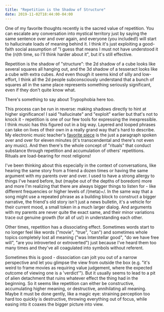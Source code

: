 ```yaml
---
title: "Repetition is the Shadow of Structure"
date: 2019-11-02T18:44:00-04:00
---
```


<section>

One of my favorite thoughts recently is the sacred value of repetition. You can escalate any conversation into mystical territory just by saying the same sentence over and over again, and everyone (you included!) will start to hallucinate loads of meaning behind it. I think it's just exploiting a good-faith social assumption of "I guess that means I must not have understood it the (n)th time, so I'll think harder about it", but it's still effective.

Repetition is the shadow of "structure": the 2d shadow of a cube looks like several squares all hanging out, and the 3d shadow of a tesseract looks like a cube with extra cubes. And even though it seems kind of silly and low-effort, I think all the 2d people subconsciously understand that a bunch of squares all in the same place represents something seriously significant, even if they don't quite know what.

There's something to say about Trypophobia here too.

This process can be run in reverse: making shadows directly to hint at higher significance! I said "hallucinate" and "exploit" earlier but that's not to knock it - repetition is one of our few tools for expressing the inexpressible. I think music has this figured out in a big way. Layered and looped phrases can take on lives of their own in a really grand way that's hard to describe. My electronic music teacher's [favorite piece](https://en.wikipedia.org/wiki/I_Am_Sitting_in_a_Room) is the just a paragraph spoken over and over for eleven minutes (it's transcendental and there's not even any music). And then there's the whole concept of "rituals" that conduct substance through repetition and accumulation of others' repetitions. Rituals are load-bearing for most religions!

I've been thinking about this especially in the context of conversations, like hearing the same story from a friend a dozen times or having the same argument with my parents over and over. I used to have a strong allergy to things I've heard before, but (maybe out of the depths of boredom) more and more I'm realizing that there are always bigger things to listen for - like different frequencies or higher levels of /(meta)+/. In the same way that a song might use a repeated phrase as a building block to construct a bigger narrative, the friend's old story isn't just a news bulletin, it's a vehicle for their current mood, a small token in a much larger dialog. And arguments with my parents are never quite the exact same, and their minor variations trace out genuine growth (for all of us!) in understanding each other.

Other times, repetition has a dissociating effect. Sometimes words start to no longer feel like words ("movie", "true", "can") and sometimes whole topics completely lost all meaning ("was Interstellar good", "do we have free will", "are you introverted or extroverted") just because I've heard them too many times and they've all coagulated into symbols without referent.

Sometimes this is good - dissociation can jolt you out of a narrow perspective and let you glimpse the view from outside the box (e.g. "it's weird to frame movies as requiring value judgement, where the expected outcome of viewing one is a 'verdict'"). But it usually seems to lead to a pit of alien detachment that ruins whatever effect the thing had in the beginning. So it seems like repetition can either be constructive, accumulating higher meaning, or destructive, annihilating all meaning. Maybe it must be done gently, like a magic eye: straining perception too hard too quickly is destructive, throwing everything out of focus, while easing into it coaxes the bigger picture into view.

</section>
